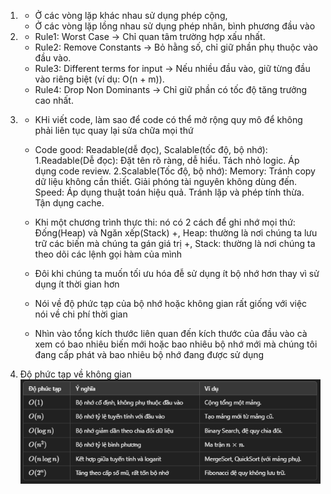 1.
    - Ở các vòng lặp khác nhau sử dụng phép cộng,
    - Ở các vòng lặp lồng nhau sử dụng phép nhân, bình phương đầu vào
2.
    - Rule1: Worst Case ->  Chỉ quan tâm trường hợp xấu nhất.
    - Rule2: Remove Constants -> Bỏ hằng số, chỉ giữ phần phụ thuộc vào đầu vào.
    - Rule3: Different terms for input -> Nếu nhiều đầu vào, giữ từng đầu vào riêng biệt (ví dụ: O(n + m)).
    - Rule4: Drop Non Dominants ->  Chỉ giữ phần có tốc độ tăng trưởng cao nhất.
3.
    - KHi viết code, làm sao để code có thể mở rộng quy mô để không phải liên tục quay lại sửa chữa mọi thứ 

    - Code good: Readable(dễ đọc), Scalable(tốc độ, bộ nhớ):
    	1.Readable(Dễ đọc):
    		Đặt tên rõ ràng, dễ hiểu.
    		Tách nhỏ logic.
    		Áp dụng code review.
    	2.Scalable(Tốc độ, bộ nhớ):
    		Memory:
    			Tránh copy dữ liệu không cần thiết.
    			Giải phóng tài nguyên không dùng đến.
    		Speed:
    			Áp dụng thuật toán hiệu quả.
    			Tránh lặp và phép tính thừa.
    			Tận dụng cache.
    - Khi một chương trình thực thi: nó có 2 cách để ghi nhớ mọi thứ: Đống(Heap) và Ngăn xếp(Stack)
	    +, Heap: thường là nơi chúng ta lưu trữ các biến mà chúng ta gán giá trị
        +, Stack: thường là nơi chúng ta theo dõi các lệnh gọi hàm của mình
    - Đôi khi chúng ta muốn tối ưu hóa đễ sử dụng ít bộ nhớ hơn thay vì sử dụng ít thời gian hơn
    - Nói về độ phức tạp của bộ nhớ hoặc không gian rất giống với việc nói về chi phí thời gian
    - Nhìn vào tổng kích thước liên quan đến kích thước của đầu vào cà xem có bao nhiêu biến mới hoặc bao nhiêu bộ nhớ mới
mà chúng tôi đang cấp phát và bao nhiêu bộ nhớ đang được sử dụng

4. Độ phức tạp về không gian
![alt text](image.png)
